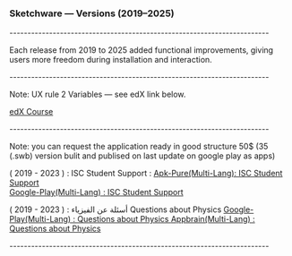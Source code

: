 <html lang="en">
<head>
<meta charset="utf-8"/>
<meta name="viewport" content="width=device-width,initial-scale=1"/>

</head>
<body>
  <div class="box">
    <h3>Sketchware — Versions (2019–2025)</h3>
    <p>------------------------------------------------------------------------ </p> 
    <p class="meta">Each release from 2019 to 2025 added functional improvements, giving users more freedom during installation and interaction.</p>
    <p>------------------------------------------------------------------------ </p> 
    <p><span class="ver">Note:</span> UX rule 2 Variables — see edX link below.</p>
    <p><a href="https://profile.edx.org/u/Albreem" aria-label="edX link">edX Course</a></p>
    <p>------------------------------------------------------------------------ </p> 
    <p><span class="ver">Note:</span>  you can request the application ready in good structure 50$ 
      (35 (.swb) version bulit and publised on last update on google play as apps)
    </p>

   <p>
      ( 2019 - 2023 ) : ISC Student Support :
      <a href="https://apkpure.com/isc-student-support/isc.albreem.ps/download">Apk-Pure(Multi-Lang): 
        ISC Student Support </a> </br>
      <a href="https://play.google.com/store/apps/details?id=isc.albreem.ps&hl=fr-CH">Google-Play(Multi-Lang) : ISC Student Support </a>
     
   </p>
    
   <p>
      ( 2019 - 2023 ) : أسئلة عن الفيزياء Questions about Physics 
      <a href="https://play.google.com/store/apps/details?id=ps.albreem.quizzes.app8&hl=es-MX">Google-Play(Multi-Lang) : Questions about Physics </a>
      <a href="https://www.appbrain.com/app/physics-questions/ps.albreem.quizzes.app8">Appbrain(Multi-Lang) : Questions about Physics </a>

   </p>
   
   <p>------------------------------------------------------------------------</p>

  </div>
</body>
</html>
